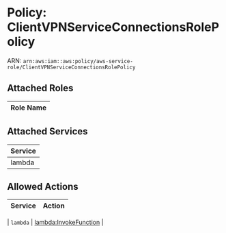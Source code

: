 # Policy: ClientVPNServiceConnectionsRolePolicy

ARN: `arn:aws:iam::aws:policy/aws-service-role/ClientVPNServiceConnectionsRolePolicy`

## Attached Roles

| Role Name |
|-----------|
## Attached Services

| Service |
|---------|
| lambda |

## Allowed Actions

| Service | Action |
|:-------:|--------|

| `lambda` | [lambda:InvokeFunction](../actions.md#lambda:invokefunction) |
